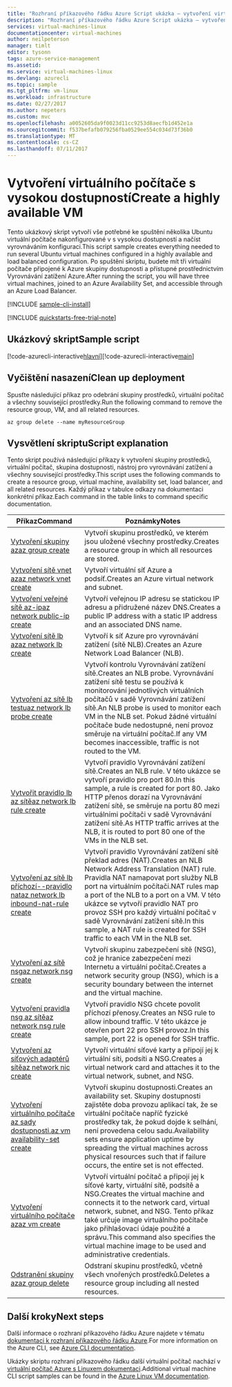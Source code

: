 ```yaml
---
title: "Rozhraní příkazového řádku Azure Script ukázka – vytvoření virtuálního počítače s Linuxem pomocí vyrovnávání zatížení sítě | Microsoft Docs"
description: "Rozhraní příkazového řádku Azure Script ukázka – vytvoření virtuálního počítače s Linuxem pomocí vyrovnávání zatížení sítě"
services: virtual-machines-linux
documentationcenter: virtual-machines
author: neilpeterson
manager: timlt
editor: tysonn
tags: azure-service-management
ms.assetid: 
ms.service: virtual-machines-linux
ms.devlang: azurecli
ms.topic: sample
ms.tgt_pltfrm: vm-linux
ms.workload: infrastructure
ms.date: 02/27/2017
ms.author: nepeters
ms.custom: mvc
ms.openlocfilehash: a0052605da9f0023d11cc9253d8aecfb1d452e1a
ms.sourcegitcommit: f537befafb079256fba0529ee554c034d73f36b0
ms.translationtype: MT
ms.contentlocale: cs-CZ
ms.lasthandoff: 07/11/2017
---
```

# <a name="create-a-highly-available-vm"></a><span data-ttu-id="69dce-103">Vytvoření virtuálního počítače s vysokou dostupností</span><span class="sxs-lookup"><span data-stu-id="69dce-103">Create a highly available VM</span></span>

<span data-ttu-id="69dce-104">Tento ukázkový skript vytvoří vše potřebné ke spuštění několika Ubuntu virtuální počítače nakonfigurované v s vysokou dostupností a načíst vyrovnáváním konfiguraci.</span><span class="sxs-lookup"><span data-stu-id="69dce-104">This script sample creates everything needed to run several Ubuntu virtual machines configured in a highly available and load balanced configuration.</span></span> <span data-ttu-id="69dce-105">Po spuštění skriptu, budete mít tři virtuální počítače připojené k Azure skupiny dostupnosti a přístupné prostřednictvím Vyrovnávání zatížení Azure.</span><span class="sxs-lookup"><span data-stu-id="69dce-105">After running the script, you will have three virtual machines, joined to an Azure Availability Set, and accessible through an Azure Load Balancer.</span></span> 

[!INCLUDE [sample-cli-install](../../../includes/sample-cli-install.md)]

[!INCLUDE [quickstarts-free-trial-note](../../../includes/quickstarts-free-trial-note.md)]

## <a name="sample-script"></a><span data-ttu-id="69dce-106">Ukázkový skript</span><span class="sxs-lookup"><span data-stu-id="69dce-106">Sample script</span></span>

<span data-ttu-id="69dce-107">[!code-azurecli-interactive[hlavní](../../../cli_scripts/virtual-machine/create-vm-nlb/create-vm-nlb.sh "rychlé vytvoření virtuálního počítače")]</span><span class="sxs-lookup"><span data-stu-id="69dce-107">[!code-azurecli-interactive[main](../../../cli_scripts/virtual-machine/create-vm-nlb/create-vm-nlb.sh "Quick Create VM")]</span></span>

## <a name="clean-up-deployment"></a><span data-ttu-id="69dce-108">Vyčištění nasazení</span><span class="sxs-lookup"><span data-stu-id="69dce-108">Clean up deployment</span></span> 

<span data-ttu-id="69dce-109">Spusťte následující příkaz pro odebrání skupiny prostředků, virtuální počítač a všechny související prostředky.</span><span class="sxs-lookup"><span data-stu-id="69dce-109">Run the following command to remove the resource group, VM, and all related resources.</span></span>

```azurecli-interactive 
az group delete --name myResourceGroup
```

## <a name="script-explanation"></a><span data-ttu-id="69dce-110">Vysvětlení skriptu</span><span class="sxs-lookup"><span data-stu-id="69dce-110">Script explanation</span></span>

<span data-ttu-id="69dce-111">Tento skript používá následující příkazy k vytvoření skupiny prostředků, virtuální počítač, skupina dostupnosti, nástroj pro vyrovnávání zatížení a všechny související prostředky.</span><span class="sxs-lookup"><span data-stu-id="69dce-111">This script uses the following commands to create a resource group, virtual machine, availability set, load balancer, and all related resources.</span></span> <span data-ttu-id="69dce-112">Každý příkaz v tabulce odkazy na dokumentaci konkrétní příkaz.</span><span class="sxs-lookup"><span data-stu-id="69dce-112">Each command in the table links to command specific documentation.</span></span>

| <span data-ttu-id="69dce-113">Příkaz</span><span class="sxs-lookup"><span data-stu-id="69dce-113">Command</span></span> | <span data-ttu-id="69dce-114">Poznámky</span><span class="sxs-lookup"><span data-stu-id="69dce-114">Notes</span></span> |
|---|---|
| [<span data-ttu-id="69dce-115">Vytvoření skupiny az</span><span class="sxs-lookup"><span data-stu-id="69dce-115">az group create</span></span>](https://docs.microsoft.com/cli/azure/group#create) | <span data-ttu-id="69dce-116">Vytvoří skupinu prostředků, ve kterém jsou uložené všechny prostředky.</span><span class="sxs-lookup"><span data-stu-id="69dce-116">Creates a resource group in which all resources are stored.</span></span> |
| [<span data-ttu-id="69dce-117">Vytvoření sítě vnet az</span><span class="sxs-lookup"><span data-stu-id="69dce-117">az network vnet create</span></span>](https://docs.microsoft.com/cli/azure/network/vnet#create) | <span data-ttu-id="69dce-118">Vytvoří virtuální síť Azure a podsíť.</span><span class="sxs-lookup"><span data-stu-id="69dce-118">Creates an Azure virtual network and subnet.</span></span> |
| [<span data-ttu-id="69dce-119">Vytvoření veřejné sítě az-ip</span><span class="sxs-lookup"><span data-stu-id="69dce-119">az network public-ip create</span></span>](https://docs.microsoft.com/cli/azure/network/public-ip#create) | <span data-ttu-id="69dce-120">Vytvoří veřejnou IP adresu se statickou IP adresu a přidružené název DNS.</span><span class="sxs-lookup"><span data-stu-id="69dce-120">Creates a public IP address with a static IP address and an associated DNS name.</span></span> |
| [<span data-ttu-id="69dce-121">Vytvoření sítě lb az</span><span class="sxs-lookup"><span data-stu-id="69dce-121">az network lb create</span></span>](https://docs.microsoft.com/cli/azure/network/lb#create) | <span data-ttu-id="69dce-122">Vytvoří k síť Azure pro vyrovnávání zatížení (sítě NLB).</span><span class="sxs-lookup"><span data-stu-id="69dce-122">Creates an Azure Network Load Balancer (NLB).</span></span> |
| [<span data-ttu-id="69dce-123">Vytvoření az sítě lb testu</span><span class="sxs-lookup"><span data-stu-id="69dce-123">az network lb probe create</span></span>](https://docs.microsoft.com/cli/azure/network/lb/probe#create) | <span data-ttu-id="69dce-124">Vytvoří kontrolu Vyrovnávání zatížení sítě.</span><span class="sxs-lookup"><span data-stu-id="69dce-124">Creates an NLB probe.</span></span> <span data-ttu-id="69dce-125">Vyrovnávání zatížení sítě testu se používá k monitorování jednotlivých virtuálních počítačů v sadě Vyrovnávání zatížení sítě.</span><span class="sxs-lookup"><span data-stu-id="69dce-125">An NLB probe is used to monitor each VM in the NLB set.</span></span> <span data-ttu-id="69dce-126">Pokud žádné virtuální počítače bude nedostupné, není provoz směruje na virtuální počítač.</span><span class="sxs-lookup"><span data-stu-id="69dce-126">If any VM becomes inaccessible, traffic is not routed to the VM.</span></span> |
| [<span data-ttu-id="69dce-127">Vytvořit pravidlo lb az sítě</span><span class="sxs-lookup"><span data-stu-id="69dce-127">az network lb rule create</span></span>](https://docs.microsoft.com/cli/azure/network/lb/rule#create) | <span data-ttu-id="69dce-128">Vytvoří pravidlo Vyrovnávání zatížení sítě.</span><span class="sxs-lookup"><span data-stu-id="69dce-128">Creates an NLB rule.</span></span> <span data-ttu-id="69dce-129">V této ukázce se vytvoří pravidlo pro port 80.</span><span class="sxs-lookup"><span data-stu-id="69dce-129">In this sample, a rule is created for port 80.</span></span> <span data-ttu-id="69dce-130">Jako HTTP přenos dorazí na Vyrovnávání zatížení sítě, se směruje na portu 80 mezi virtuálními počítači v sadě Vyrovnávání zatížení sítě.</span><span class="sxs-lookup"><span data-stu-id="69dce-130">As HTTP traffic arrives at the NLB, it is routed to port 80 one of the VMs in the NLB set.</span></span> |
| [<span data-ttu-id="69dce-131">Vytvoření az sítě lb příchozí--pravidlo nat</span><span class="sxs-lookup"><span data-stu-id="69dce-131">az network lb inbound-nat-rule create</span></span>](https://docs.microsoft.com/cli/azure/network/lb/inbound-nat-rule#create) | <span data-ttu-id="69dce-132">Vytvoří pravidlo Vyrovnávání zatížení sítě překlad adres (NAT).</span><span class="sxs-lookup"><span data-stu-id="69dce-132">Creates an NLB Network Address Translation (NAT) rule.</span></span>  <span data-ttu-id="69dce-133">Pravidla NAT namapovat port služby NLB port na virtuálním počítači.</span><span class="sxs-lookup"><span data-stu-id="69dce-133">NAT rules map a port of the NLB to a port on a VM.</span></span> <span data-ttu-id="69dce-134">V této ukázce se vytvoří pravidlo NAT pro provoz SSH pro každý virtuální počítač v sadě Vyrovnávání zatížení sítě.</span><span class="sxs-lookup"><span data-stu-id="69dce-134">In this sample, a NAT rule is created for SSH traffic to each VM in the NLB set.</span></span>  |
| [<span data-ttu-id="69dce-135">Vytvoření az sítě nsg</span><span class="sxs-lookup"><span data-stu-id="69dce-135">az network nsg create</span></span>](https://docs.microsoft.com/cli/azure/network/nsg#create) | <span data-ttu-id="69dce-136">Vytvoří skupinu zabezpečení sítě (NSG), což je hranice zabezpečení mezi Internetu a virtuální počítač.</span><span class="sxs-lookup"><span data-stu-id="69dce-136">Creates a network security group (NSG), which is a security boundary between the internet and the virtual machine.</span></span> |
| [<span data-ttu-id="69dce-137">Vytvoření pravidla nsg az sítě</span><span class="sxs-lookup"><span data-stu-id="69dce-137">az network nsg rule create</span></span>](https://docs.microsoft.com/cli/azure/network/nsg/rule#create) | <span data-ttu-id="69dce-138">Vytvoří pravidlo NSG chcete povolit příchozí přenosy.</span><span class="sxs-lookup"><span data-stu-id="69dce-138">Creates an NSG rule to allow inbound traffic.</span></span> <span data-ttu-id="69dce-139">V této ukázce je otevřen port 22 pro SSH provoz.</span><span class="sxs-lookup"><span data-stu-id="69dce-139">In this sample, port 22 is opened for SSH traffic.</span></span> |
| [<span data-ttu-id="69dce-140">Vytvoření az síťových adaptérů sítě</span><span class="sxs-lookup"><span data-stu-id="69dce-140">az network nic create</span></span>](https://docs.microsoft.com/cli/azure/network/nic#create) | <span data-ttu-id="69dce-141">Vytvoří virtuální síťové karty a připojí jej k virtuální síti, podsíti a NSG.</span><span class="sxs-lookup"><span data-stu-id="69dce-141">Creates a virtual network card and attaches it to the virtual network, subnet, and NSG.</span></span> |
| [<span data-ttu-id="69dce-142">Vytvoření virtuálního počítače az sady dostupnosti.</span><span class="sxs-lookup"><span data-stu-id="69dce-142">az vm availability-set create</span></span>](https://docs.microsoft.com/cli/azure/network/lb/rule#create) | <span data-ttu-id="69dce-143">Vytvoří skupinu dostupnosti.</span><span class="sxs-lookup"><span data-stu-id="69dce-143">Creates an availability set.</span></span> <span data-ttu-id="69dce-144">Skupiny dostupnosti zajistěte doba provozu aplikací tak, že se virtuální počítače napříč fyzické prostředky tak, že pokud dojde k selhání, není provedena celou sadu.</span><span class="sxs-lookup"><span data-stu-id="69dce-144">Availability sets ensure application uptime by spreading the virtual machines across physical resources such that if failure occurs, the entire set is not effected.</span></span> |
| [<span data-ttu-id="69dce-145">Vytvoření virtuálního počítače az</span><span class="sxs-lookup"><span data-stu-id="69dce-145">az vm create</span></span>](https://docs.microsoft.com/cli/azure/vm/availability-set#create) | <span data-ttu-id="69dce-146">Vytvoří virtuální počítač a připojí jej k síťové karty, virtuální sítě, podsítě a NSG.</span><span class="sxs-lookup"><span data-stu-id="69dce-146">Creates the virtual machine and connects it to the network card, virtual network, subnet, and NSG.</span></span> <span data-ttu-id="69dce-147">Tento příkaz také určuje image virtuálního počítače jako přihlašovací údaje použité a správu.</span><span class="sxs-lookup"><span data-stu-id="69dce-147">This command also specifies the virtual machine image to be used and administrative credentials.</span></span>  |
| [<span data-ttu-id="69dce-148">Odstranění skupiny az</span><span class="sxs-lookup"><span data-stu-id="69dce-148">az group delete</span></span>](https://docs.microsoft.com/cli/azure/vm/extension#set) | <span data-ttu-id="69dce-149">Odstraní skupinu prostředků, včetně všech vnořených prostředků.</span><span class="sxs-lookup"><span data-stu-id="69dce-149">Deletes a resource group including all nested resources.</span></span> |

## <a name="next-steps"></a><span data-ttu-id="69dce-150">Další kroky</span><span class="sxs-lookup"><span data-stu-id="69dce-150">Next steps</span></span>

<span data-ttu-id="69dce-151">Další informace o rozhraní příkazového řádku Azure najdete v tématu [dokumentaci k rozhraní příkazového řádku Azure](https://docs.microsoft.com/cli/azure/overview).</span><span class="sxs-lookup"><span data-stu-id="69dce-151">For more information on the Azure CLI, see [Azure CLI documentation](https://docs.microsoft.com/cli/azure/overview).</span></span>

<span data-ttu-id="69dce-152">Ukázky skriptu rozhraní příkazového řádku další virtuální počítač nachází v [virtuální počítač Azure s Linuxem dokumentaci](../linux/cli-samples.md?toc=%2fazure%2fvirtual-machines%2flinux%2ftoc.json).</span><span class="sxs-lookup"><span data-stu-id="69dce-152">Additional virtual machine CLI script samples can be found in the [Azure Linux VM documentation](../linux/cli-samples.md?toc=%2fazure%2fvirtual-machines%2flinux%2ftoc.json).</span></span>
